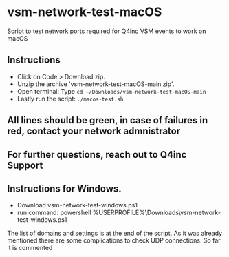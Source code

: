 # vsm-network-test-macOS
Script to test network ports required for Q4inc VSM events to work on macOS

## Instructions
- Click on Code > Download zip.
- Unzip the archive 'vsm-network-test-macOS-main.zip'.
- Open terminal: Type `cd ~/Downloads/vsm-network-test-macOS-main`
- Lastly run the script: `./macos-test.sh`

## All lines should be green, in case of failures in red, contact your network admnistrator
## For further questions, reach out to Q4inc Support


## Instructions for Windows.
- Download vsm-network-test-windows.ps1
- run command: powershell %USERPROFILE%\Downloads\vsm-network-test-windows.ps1 

The list of domains and settings is at the end of the script.
As it was already mentioned there are some complications to check UDP connections. So far it is commented  
